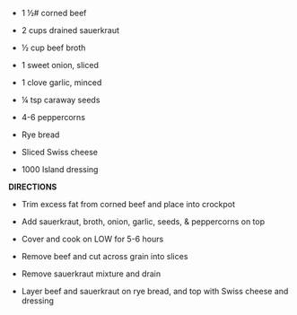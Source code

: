 -   1 ½# corned beef

-   2 cups drained sauerkraut

-   ½ cup beef broth

-   1 sweet onion, sliced

-   1 clove garlic, minced

-   ¼ tsp caraway seeds

-   4-6 peppercorns

-   Rye bread

-   Sliced Swiss cheese

-   1000 Island dressing

**DIRECTIONS**

-   Trim excess fat from corned beef and place into crockpot

-   Add sauerkraut, broth, onion, garlic, seeds, & peppercorns on top

-   Cover and cook on LOW for 5-6 hours

-   Remove beef and cut across grain into slices

-   Remove sauerkraut mixture and drain

-   Layer beef and sauerkraut on rye bread, and top with Swiss cheese
    and dressing
